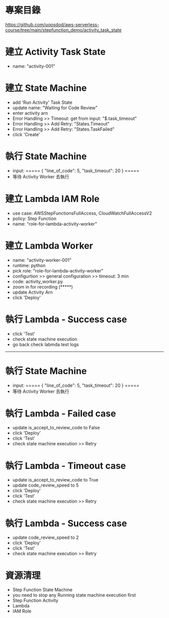 
# 專案目錄 
https://github.com/uopsdod/aws-serverless-course/tree/main/stepfunction_demo/activity_task_state

# 建立 Activity Task State 
 - name: "activity-001"

# 建立 State Machine 
 - add 'Run Activity' Task State 
  - update name: "Waiting for Code Review"
 - enter activity arn 
 - Error Handling >> Timeout: get from input: "$.task_timeout"
 - Error Handling >> Add Retry: "States.Timeout"
 - Error Handling >> Add Retry: "States.TaskFailed"
 - click 'Create' 

# 執行 State Machine 
 - input: 
=====
{
  "line_of_code": 5,
  "task_timeout": 20
}
===== 
 - 等待 Activity Worker 去執行 

# 建立 Lambda IAM Role
 - use case: AWSStepFunctionsFullAccess, CloudWatchFullAccessV2 
 - policy: Step Function 
 - name: "role-for-lambda-activity-worker"

# 建立 Lambda Worker 
 - name: "activity-worker-001"
 - runtime: python 
 - pick role: "role-for-lambda-activity-worker"
 - configurtion >> general configuration >> timeout: 3 min 
 - code: activity_worker.py 
  - zoom in for recording (*****)
  - update Activity Arn 
  - click 'Deploy'

# 執行 Lambda - Success case 
 - click 'Test'   
 - check state machine execution 
 - go back check labmda test logs 

---

# 執行 State Machine 
 - input: 
=====
{
  "line_of_code": 5,
  "task_timeout": 20
}
===== 
 - 等待 Activity Worker 去執行 

# 執行 Lambda - Failed case 
 - update is_accept_to_review_code to False
 - click 'Deploy'
 - click 'Test'   
 - check state machine execution >> Retry 

# 執行 Lambda - Timeout case 
 - update is_accept_to_review_code to True
 - update code_review_speed to 5 
 - click 'Deploy'
 - click 'Test'   
 - check state machine execution >> Retry 

# 執行 Lambda - Success case 
 - update code_review_speed to 2 
 - click 'Deploy'
 - click 'Test'   
 - check state machine execution >> Retry 

# 資源清理 
 - Step Function State Machine 
  - you need to stop any Running state machine execution first 
 - Step Function Activity 
 - Lambda 
 - IAM Role 

